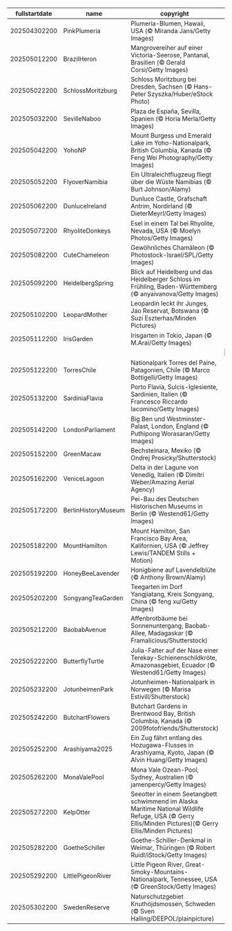 |fullstartdate|name|copyright|title|image|
|--|--|--|--|--|
202504302200|PinkPlumeria|Plumeria-Blumen, Hawaii, USA (© Miranda Jans/Getty Images)|Aloha!|![](/de-DE/2025/05/202504302200PinkPlumeria.jpg)|
202505012200|BrazilHeron|Mangrovereiher auf einer Victoria-Seerose, Pantanal, Brasilien (© Gerald Corsi/Getty Images)|Alleine segeln|![](/de-DE/2025/05/202505012200BrazilHeron.jpg)|
202505022200|SchlossMoritzburg|Schloss Moritzburg bei Dresden, Sachsen (© Hans-Peter Szyszka/Huber/eStock Photo)|Wie im Märchen|![](/de-DE/2025/05/202505022200SchlossMoritzburg.jpg)|
202505032200|SevilleNaboo|Plaza de España, Sevilla, Spanien (© Horia Merla/Getty Images)|Willkommen auf dem Planeten Naboo!|![](/de-DE/2025/05/202505032200SevilleNaboo.jpg)|
202505042200|YohoNP|Mount Burgess und Emerald Lake im Yoho-Nationalpark, British Columbia, Kanada (© Feng Wei Photography/Getty Images)|Fossilien, Wasserfälle und Waldwege|![](/de-DE/2025/05/202505042200YohoNP.jpg)|
202505052200|FlyoverNamibia|Ein Ultraleichtflugzeug fliegt über die Wüste Namibias (© Burt Johnson/Alamy)|Kein gewöhnlicher Wüstentrip|![](/de-DE/2025/05/202505052200FlyoverNamibia.jpg)|
202505062200|DunluceIreland|Dunluce Castle, Grafschaft Antrim, Nordirland (© DieterMeyrl/Getty Images)|Mystische Mauern|![](/de-DE/2025/05/202505062200DunluceIreland.jpg)|
202505072200|RhyoliteDonkeys|Esel in einem Tal bei Rhyolite, Nevada, USA (© Moelyn Photos/Getty Images)|Von wegen faul|![](/de-DE/2025/05/202505072200RhyoliteDonkeys.jpg)|
202505082200|CuteChameleon|Gewöhnliches Chamäleon (© Photostock-Israel/SPL/Getty Images)|Der Meister der Tarnung|![](/de-DE/2025/05/202505082200CuteChameleon.jpg)|
202505092200|HeidelbergSpring|Blick auf Heidelberg und das Heidelberger Schloss im Frühling, Baden-Württemberg (© anyaivanova/Getty Images)|Malerische Idylle|![](/de-DE/2025/05/202505092200HeidelbergSpring.jpg)|
202505102200|LeopardMother|Leopardin leckt ihr Junges, Jao Reservat, Botswana (© Suzi Eszterhas/Minden Pictures)|Tierische Mutterliebe|![](/de-DE/2025/05/202505102200LeopardMother.jpg)|
202505112200|IrisGarden|Irisgarten in Tokio, Japan (© M.Arai/Getty Images)|Violettes Blütenmeer|![](/de-DE/2025/05/202505112200IrisGarden.jpg)|
||||![](/de-DE/2025/05/.jpg)|
202505122200|TorresChile|Nationalpark Torres del Paine, Patagonien, Chile (© Marco Bottigelli/Getty Images)|Magische Naturkulisse|![](/de-DE/2025/05/202505122200TorresChile.jpg)|
202505132200|SardiniaFlavia|Porto Flavia, Sulcis-Iglesiente, Sardinien, Italien (© Francesco Riccardo Iacomino/Getty Images)|Ein gewagtes Projekt|![](/de-DE/2025/05/202505132200SardiniaFlavia.jpg)|
202505142200|LondonParliament|Big Ben und Westminster-Palast, London, England (© Puthipong Worasaran/Getty Images)|Geschichtsträchtige Kulisse|![](/de-DE/2025/05/202505142200LondonParliament.jpg)|
202505152200|GreenMacaw|Bechsteinara, Mexiko (© Ondrej Prosicky/Shutterstock)|Die Vielfalt der Natur|![](/de-DE/2025/05/202505152200GreenMacaw.jpg)|
202505162200|VeniceLagoon|Delta in der Lagune von Venedig, Italien (© Dimitri Weber/Amazing Aerial Agency)|Die venezianische „Dolce Vita“|![](/de-DE/2025/05/202505162200VeniceLagoon.jpg)|
202505172200|BerlinHistoryMuseum|Pei-Bau des Deutschen Historischen Museums in Berlin (© Westend61/Getty Images)|Auf ins Museum!|![](/de-DE/2025/05/202505172200BerlinHistoryMuseum.jpg)|
202505182200|MountHamilton|Mount Hamilton, San Francisco Bay Area, Kalifornien, USA (© Jeffrey Lewis/TANDEM Stills + Motion)|Kreuz und quer durch Kalifornien|![](/de-DE/2025/05/202505182200MountHamilton.jpg)|
202505192200|HoneyBeeLavender|Honigbiene auf Lavendelblüte (© Anthony Brown/Alamy)|Klein, aber von großer Bedeutung|![](/de-DE/2025/05/202505192200HoneyBeeLavender.jpg)|
202505202200|SongyangTeaGarden|Teegarten im Dorf Yangjiatang, Kreis Songyang, China (© feng xu/Getty Images)|Die Kunst der Entspannung|![](/de-DE/2025/05/202505202200SongyangTeaGarden.jpg)|
202505212200|BaobabAvenue|Affenbrotbäume bei Sonnenuntergang, Baobab-Allee, Madagaskar (© Framalicious/Shutterstock)|Majestätische Riesen der Natur|![](/de-DE/2025/05/202505212200BaobabAvenue.jpg)|
202505222200|ButterflyTurtle|Julia-Falter auf der Nase einer Terekay-Schienenschildkröte, Amazonasgebiet, Ecuador (© Westend61/Getty Images)|Intelligente Anpassungskünstler|![](/de-DE/2025/05/202505222200ButterflyTurtle.jpg)|
202505232200|JotunheimenPark|Jotunheimen-Nationalpark in Norwegen (© Marisa Estivill/Shutterstock)|Die wilde Seite des Nordens|![](/de-DE/2025/05/202505232200JotunheimenPark.jpg)|
202505242200|ButchartFlowers|Butchart Gardens in Brentwood Bay, British Columbia, Kanada (© 2009fotofriends/Shutterstock)|Zauberhafte Blütenvielfalt|![](/de-DE/2025/05/202505242200ButchartFlowers.jpg)|
202505252200|Arashiyama2025|Ein Zug fährt entlang des Hozugawa-Flusses in Arashiyama, Kyoto, Japan (© Alvin Huang/Getty Images)|Eine nostalgische Reise|![](/de-DE/2025/05/202505252200Arashiyama2025.jpg)|
202505262200|MonaValePool|Mona Vale Ozean-Pool, Sydney, Australien (© jamenpercy/Getty Images)|Eine Badewanne im Meer|![](/de-DE/2025/05/202505262200MonaValePool.jpg)|
202505272200|KelpOtter|Seeotter in einem Seetangbett schwimmend im Alaska Maritime National Wildlife Refuge, USA (© Gerry Ellis/Minden Pictures)(© Gerry Ellis/Minden Pictures)|Begnadete Schwimmer|![](/de-DE/2025/05/202505272200KelpOtter.jpg)|
202505282200|GoetheSchiller|Goethe-Schiller-Denkmal in Weimar, Thüringen (© Robert Ruidl/iStock/Getty Images)|Vaters Herz im Vers|![](/de-DE/2025/05/202505282200GoetheSchiller.jpg)|
202505292200|LittlePigeonRiver|Little Pigeon River, Great-Smoky-Mountains-Nationalpark, Tennessee, USA (© GreenStock/Getty Images)|Ein Fluss, der Geschichten erzählt|![](/de-DE/2025/05/202505292200LittlePigeonRiver.jpg)|
202505302200|SwedenReserve|Naturschutzgebiet Knuthöjdsmossen, Schweden (© Sven Halling/DEEPOL/plainpicture)|Eine urzeitliche Gletscherwelt|![](/de-DE/2025/05/202505302200SwedenReserve.jpg)|
